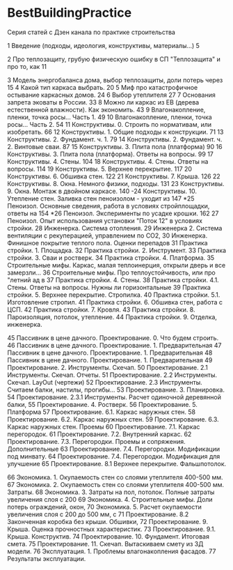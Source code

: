# BestBuildingPractice
Серия статей с Дзен канала по практике строительства

1 Введение (подходы, идеология, конструктивы, материалы...)						5

2 Про теплозащиту, грубую физическую ошибку в СП "Теплозащита" и про то, как	11

3 Модель энергобаланса дома, выбор теплозащиты, доли потерь через				15
4 Какой тип каркаса выбрать.													20
5 Миф про катастрофичное остывание каркасных домов.								24
6 Выбор утеплителя																27
7 Основания запрета эковаты в России.											33
8 Можно ли каркас из ЕВ (дерева естественной влажности). Как экономить.			43
9 Влагонакопление, пленки, точка росы... Часть 1.								49
10 Влагонакопление, пленки, точка росы... Часть 2.								54
11 Конструктивы. 0. Строить по нормативам, или изобретать.						66
12 Конструктивы. 1. Общие подходы к конструкции.								71
13 Конструктивы. 2. Фундамент. ч. 1.											79
14 Конструктивы. 2. Фундамент. ч. 2. Винтовые сваи.								87
15 Конструктивы. 3. Плита пола (платформа)										90
16 Конструктивы. 3. Плита пола (платформа). Ответы на вопросы.					99
17 Конструктивы. 4. Стены.														104
18 Конструктивы. 4. Стены. Ответы на вопросы.									114
19 Конструктивы. 5. Верхнее перекрытие.											117
20 Конструктивы. 6. Обшивка стен.												122
21 Конструктивы. 7. Крыша.														126
22 Конструктивы. 8. Окна. Немного физики, подходы.								131
23 Конструктивы. 9. Окна. Монтаж в двойном каркасе.								140
-24 Конструктивы. 10. Утепление стен. Заливка стен пеноизолом - уходит из		147
*25 Пеноизол. Основные сведения, работа в условиях стройплощадки, ответы на		154
*26 Пеноизол. Эксперименты по усадке крошки.									162
27 Пеноизол. Опыт использования установки "Поток 12" в условиях стройки.
28 Инженерка. Система отопления.
29 Инженерка 2. Система вентиляции с рекуперацией, управлением по СО2,
30 Инженерка. Финишное покрытие теплого пола. Оценки перепадов
31 Практика стройки. 1. Площадка.
32 Практика стройки. 2. Инструмент.
33 Практика стройки. 3. Сваи и ростверк.
34 Практика стройки. 4. Платформа.
35 Строительные мифы. Каркас, малая теплоинерция, открыли дверь и все замерзли...
36 Строительные мифы. Про теплоустойчивость, или про "летний ад в
37 Практика стройки. 4. Стены.
38 Практика стройки. 4.1. Стены. Ответы на вопросы. Нужны ли горизонтальные
39 Практика стройки. 5. Верхнее перекрытие. Стропилка.
40 Практика стройки. 5.1. Изготовление стропил.
41 Практика стройки. 6. Обшивка стен, работа с ЦСП.
42 Практика стройки. 7. Кровля.
43 Практика стройки. 8. Пароизоляция, потолок, утепление.
44 Практика стройки. 9. Отделка, инженерка.

45 Пассивник в цене дачного. Проектирование. 0. Что будем строить.
46 Пассивник в цене дачного. Проектирование. 1. Предварительная
47 Пассивник в цене дачного. Проектирование. 1. Предварительная 
48 Пассивник в цене дачного. Проектирование. 1. Предварительная
49 Проектирование. 2. Инструменты. Скечап.
50 Проектирование. 2.1 Инструменты. Скечап. Отчеты.
51 Проектирование. 2.2 Инструменты. Скечап. LayOut (чертежи)
52 Проектирование. 2.3 Инструменты. Считаем балки, настилы, прогибы...
53 Проектирование. 3. Планировка.
54 Проектирование. 2.3.1 Инструменты. Расчет одиночной деревянной балки,
55 Проектирование. 4. Ростверк.
56 Проектирование. 5. Платформа
57 Проектирование. 6.1. Каркас наружных стен.
58 Проектирование. 6.2. Каркас наружных стен.
59 Проектирование. 6.3. Каркас наружных стен. Проемы
60 Проектирование. 7.1. Каркас перегородок.
61 Проектирование. 7.2. Внутренний каркас.
62 Проектирование. 7.3. Перегородки. Проемы и сопряжения. Дополнительные
63 Проектирование. 7.4. Перегородки. Модификации под минвату.
64 Проектирование. 7.4. Перегородки. Модификация для улучшение
65 Проектирование. 8.1 Верхнее перекрытие. Фальшпотолок.

66 Экономика. 1. Окупаемость стен со слоями утеплителя 400-500 мм.
67 Экономика. 2. Окупаемость стен со слоями утеплителя 400-500 мм. Затраты.
68 Экономика. 3. Затраты на пол, потолок. Полные затраты увеличения слоя с 200
69 Экономика. 4. Строительные мифы. Доли потерь ограждений, окон,
70 Экономика. 5. Расчет окупаемости увеличения слоя с 200 до 500 мм, с
71 Проектирование. 8.2 Законченная коробка без крыши. Обшивки,
72 Проектирование. 9. Крыша. Оценка прочностных характеристик.
73 Проектирование. 9.1. Крыша. Конструктив.
74 Проектирование. 10. Фундамент. Итоговая смета.
75 Проектирование. 11. Скечап. Вытаскиваем смету из 3Д модели.
76 Эксплуатация. 1. Проблемы влагонакопления фасадов.
77 Результаты эксплуатации.
